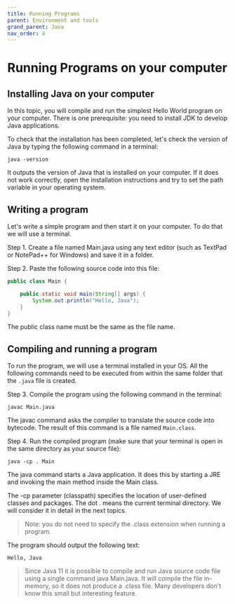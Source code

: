```yaml
---
title: Running Programs
parent: Environment and tools
grand_parent: Java
nav_order: 4
---
```


# Running Programs on your computer

## Installing Java on your computer

In this topic, you will compile and run the simplest Hello World program on your computer. There is one prerequisite: you need to install JDK to develop Java applications. 

To check that the installation has been completed, let's check the version of Java by typing the following command in a terminal:

```
java -version
```

It outputs the version of Java that is installed on your computer. If it does not work correctly, open the installation instructions and try to set the path variable in your operating system.

## Writing a program
Let's write a simple program and then start it on your computer. To do that we will use a terminal.

Step 1. Create a file named Main.java using any text editor (such as TextPad or NotePad++ for Windows) and save it in a folder.

Step 2. Paste the following source code into this file:

```java
public class Main {

    public static void main(String[] args) {
        System.out.println("Hello, Java");
    }
}
```
The public class name must be the same as the file name.

## Compiling and running a program

To run the program, we will use a terminal installed in your OS. All the following commands need to be executed from within the same folder that the `.java` file is created.

Step 3. Compile the program using the following command in the terminal:

```
javac Main.java
```

The javac command asks the compiler to translate the source code into bytecode. The result of this command is a file named `Main.class`.

Step 4. Run the compiled program (make sure that your terminal is open in the same directory as your source file):

```
java -cp . Main
```

The java command starts a Java application. It does this by starting a JRE and invoking the main method inside the Main class.

The -cp parameter (classpath) specifies the location of user-defined classes and packages. The dot . means the current terminal directory. We will consider it in detail in the next topics.

> Note: you do not need to specify the .class extension when running a program.


The program should output the following text:

```
Hello, Java
```

> Since Java 11 it is possible to compile and run Java source code file using a single command java Main.java. It will compile the file in-memory, so it does not produce a .class file. Many developers don't know this small but interesting feature.
